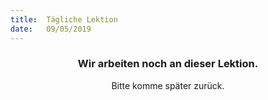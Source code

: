 ```yaml
---
title:  Tägliche Lektion
date:   09/05/2019
---
```


### <center>Wir arbeiten noch an dieser Lektion.</center>
<center>Bitte komme später zurück.</center>